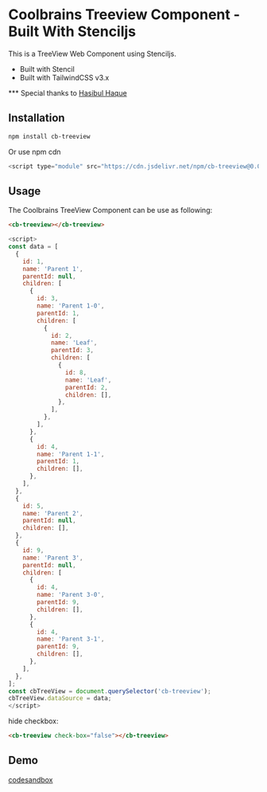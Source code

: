 # Coolbrains Treeview Component - Built With Stenciljs

This is a TreeView Web Component using Stenciljs.

- Built with Stencil
- Built with TailwindCSS v3.x

\*\*\* Special thanks to [Hasibul Haque](https://github.com/hasibul2363)

## Installation

```bash
npm install cb-treeview
```

Or use npm cdn

```js
<script type="module" src="https://cdn.jsdelivr.net/npm/cb-treeview@0.0.3/dist/cb-treeview/cb-treeview.esm.js"></script>
```

## Usage

The Coolbrains TreeView Component can be use as following:

```html
<cb-treeview></cb-treeview>
```

```js
<script>
const data = [
  {
    id: 1,
    name: 'Parent 1',
    parentId: null,
    children: [
      {
        id: 3,
        name: 'Parent 1-0',
        parentId: 1,
        children: [
          {
            id: 2,
            name: 'Leaf',
            parentId: 3,
            children: [
              {
                id: 8,
                name: 'Leaf',
                parentId: 2,
                children: [],
              },
            ],
          },
        ],
      },
      {
        id: 4,
        name: 'Parent 1-1',
        parentId: 1,
        children: [],
      },
    ],
  },
  {
    id: 5,
    name: 'Parent 2',
    parentId: null,
    children: [],
  },
  {
    id: 9,
    name: 'Parent 3',
    parentId: null,
    children: [
      {
        id: 4,
        name: 'Parent 3-0',
        parentId: 9,
        children: [],
      },
      {
        id: 4,
        name: 'Parent 3-1',
        parentId: 9,
        children: [],
      },
    ],
  },
];
const cbTreeView = document.querySelector('cb-treeview');
cbTreeView.dataSource = data;
</script>
```

hide checkbox:

```html
<cb-treeview check-box="false"></cb-treeview>
```

## Demo

[codesandbox](https://codesandbox.io/s/coolbrains-treeview-component-built-with-stenciljs-eixw6s?file=/index.html)
